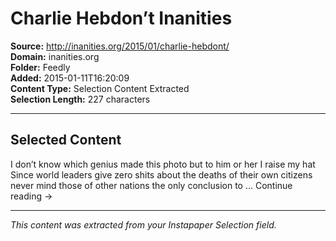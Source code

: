 # Charlie Hebdon’t Inanities

**Source:** http://inanities.org/2015/01/charlie-hebdont/  
**Domain:** inanities.org  
**Folder:** Feedly  
**Added:** 2015-01-11T16:20:09  
**Content Type:** Selection Content Extracted  
**Selection Length:** 227 characters  


---

## Selected Content

I don’t know which genius made this photo but to him or her I raise my hat Since world leaders give zero shits about the deaths of their own citizens never mind those of other nations the only conclusion to … Continue reading →

---

*This content was extracted from your Instapaper Selection field.*